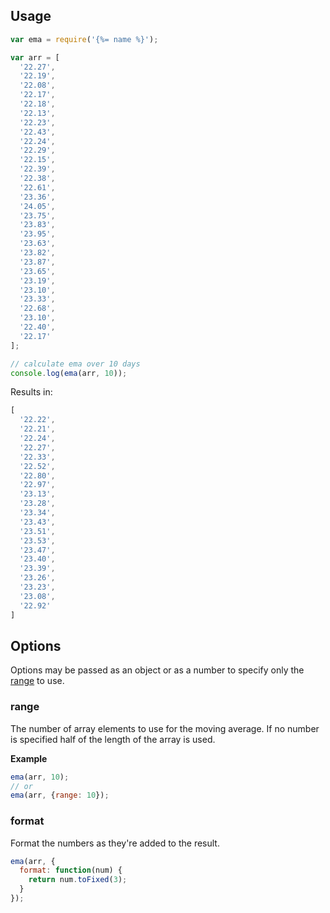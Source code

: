 ## Usage

```js
var ema = require('{%= name %}');

var arr = [
  '22.27', 
  '22.19', 
  '22.08', 
  '22.17', 
  '22.18', 
  '22.13', 
  '22.23', 
  '22.43', 
  '22.24', 
  '22.29', 
  '22.15', 
  '22.39', 
  '22.38', 
  '22.61', 
  '23.36', 
  '24.05', 
  '23.75', 
  '23.83', 
  '23.95', 
  '23.63', 
  '23.82', 
  '23.87', 
  '23.65', 
  '23.19', 
  '23.10', 
  '23.33', 
  '22.68', 
  '23.10', 
  '22.40', 
  '22.17'
];

// calculate ema over 10 days
console.log(ema(arr, 10));
```
Results in:

```js
[
  '22.22',
  '22.21',
  '22.24',
  '22.27',
  '22.33',
  '22.52',
  '22.80',
  '22.97',
  '23.13',
  '23.28',
  '23.34',
  '23.43',
  '23.51',
  '23.53',
  '23.47',
  '23.40',
  '23.39',
  '23.26',
  '23.23',
  '23.08',
  '22.92'
]
```


## Options

Options may be passed as an object or as a number to specify only the [range](#range) to use.

### range

The number of array elements to use for the moving average. If no number is specified half of the length of the array is used.

**Example**

```js
ema(arr, 10);
// or
ema(arr, {range: 10});
```

### format

Format the numbers as they're added to the result.

```js
ema(arr, {
  format: function(num) {
    return num.toFixed(3);
  }
});
```
